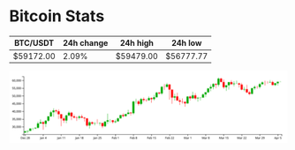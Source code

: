 # Bitcoin Stats

BTC/USDT|24h change|24h high|24h low|
|---|---|---|---|
|$59172.00|2.09%|$59479.00|$56777.77|

<img src="./chart.svg">
